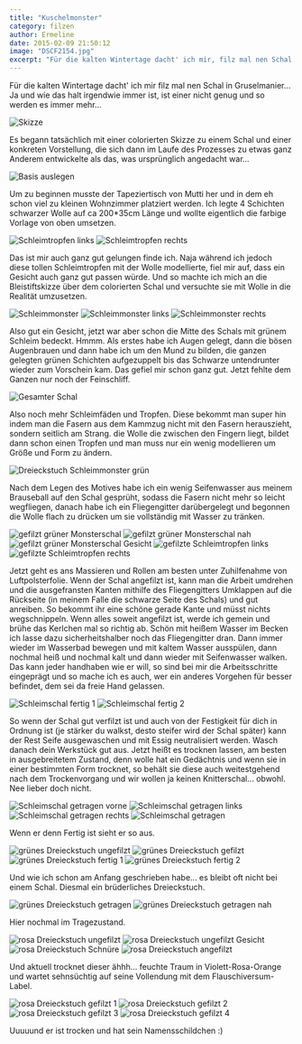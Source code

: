 ```yaml
---
title: "Kuschelmonster"
category: filzen
author: Ermeline
date: 2015-02-09 21:50:12
image: "DSCF2154.jpg"
excerpt: "Für die kalten Wintertage dacht' ich mir, filz mal nen Schal in Gruselmanier..."
---
```


Für die kalten Wintertage dacht' ich mir filz mal nen Schal in Gruselmanier... Ja und wie das halt irgendwie immer ist, ist einer nicht genug und so werden es immer mehr...  

![Skizze](DSCF2159.jpg)

Es begann tatsächlich mit einer colorierten Skizze zu einem Schal und einer konkreten Vorstellung, die sich dann im Laufe des Prozesses zu etwas ganz Anderem entwickelte als das, was ursprünglich angedacht war...


![Basis auslegen](DSCF2144.jpg)

Um zu beginnen musste der Tapeziertisch von Mutti her und in dem eh schon viel zu kleinen Wohnzimmer platziert werden. Ich legte 4 Schichten schwarzer Wolle auf ca 200\*35cm Länge und wollte eigentlich die farbige Vorlage von oben umsetzen. 


![Schleimtropfen links](DSCF2145.jpg)
![Schleimtropfen rechts](DSCF2148.jpg)

Das ist mir auch ganz gut gelungen finde ich. Naja während ich jedoch diese tollen Schleimtropfen mit der Wolle modellierte, fiel mir auf, dass ein Gesicht auch ganz gut passen würde. Und so machte ich mich an die Bleistiftskizze über dem colorierten Schal und versuchte sie mit Wolle in die Realität umzusetzen.


![Schleimmonster](DSCF2152.jpg)
![Schleimmonster links](DSCF2146.jpg)
![Schleimmonster rechts](DSCF2147.jpg)

Also gut ein Gesicht, jetzt war aber schon die Mitte des Schals mit grünem Schleim bedeckt. Hmmm. Als erstes habe ich Augen gelegt, dann die bösen Augenbrauen und dann habe ich um den Mund zu bilden, die ganzen gelegten grünen Schichten aufgezuppelt bis das Schwarze untendrunter wieder zum Vorschein kam. Das gefiel mir schon ganz gut. Jetzt fehlte dem Ganzen nur noch der Feinschliff.


![Gesamter Schal](DSCF2151.jpg)

Also noch mehr Schleimfäden und Tropfen. Diese bekommt man super hin indem man die Fasern aus dem Kammzug nicht mit den Fasern herauszieht, sondern seitlich am Strang. die Wolle die zwischen den Fingern liegt, bildet dann schon einen Tropfen und man muss nur ein wenig modellieren um Größe und Form zu ändern.


![Dreieckstuch Schleimmonster grün](DSCF2173.jpg)

Nach dem Legen des Motives habe ich ein wenig Seifenwasser aus meinem Brauseball auf den Schal gesprüht, sodass die Fasern nicht mehr so leicht wegfliegen, danach habe ich ein Fliegengitter darübergelegt und begonnen die Wolle flach zu drücken um sie vollständig mit Wasser zu tränken.


![gefilzt grüner Monsterschal](DSCF2153.jpg)
![gefilzt grüner Monsterschal nah](DSCF2158.jpg)
![gefilzt grüner Monsterschal Gesicht](DSCF2154.jpg)
![gefilzte Schleimtropfen links](DSCF2155.jpg)
![gefilzte Schleimtropfen rechts](DSCF2156.jpg)

Jetzt geht es ans Massieren und Rollen am besten unter Zuhilfenahme von Luftpolsterfolie. Wenn der Schal angefilzt ist, kann man die Arbeit umdrehen und die ausgefransten Kanten mithilfe des Fliegengitters Umklappen auf die Rückseite (in meinem Falle die schwarze Seite des Schals) und gut anreiben. So bekommt ihr eine schöne gerade Kante und müsst nichts wegschnippeln. Wenn alles soweit angefilzt ist, werde ich gemein und brühe das Kerlchen mal so richtig ab. Schön mit heißem Wasser im Becken ich lasse dazu sicherheitshalber noch das Fliegengitter dran. Dann immer wieder im Wasserbad bewegen und mit kaltem Wasser ausspülen, dann nochmal heiß und nochmal kalt und dann wieder mit Seifenwasser walken. Das kann jeder handhaben wie er will, so sind bei mir die Arbeitsschritte eingeprägt und so mache ich es auch, wer ein anderes Vorgehen für besser befindet, dem sei da freie Hand gelassen.


![Schleimschal fertig 1](DSCF2161.jpg)
![Schleimschal fertig 2](DSCF2163.jpg)

So wenn der Schal gut verfilzt ist und auch von der Festigkeit für dich in Ordnung ist (je stärker du walkst, desto steifer wird der Schal später) kann der Rest Seife ausgewaschen und mit Essig neutralisiert werden. Wasch danach dein Werkstück gut aus. Jetzt heißt es trocknen lassen, am besten in ausgebreitetem Zustand, denn wolle hat ein Gedächtnis und wenn sie in einer bestimmten Form trocknet, so behält sie diese auch weitestgehend nach dem Trockenvorgang und wir wollen ja keinen Knitterschal... obwohl. Nee lieber doch nicht.


![Schleimschal getragen vorne](DSCF2164.jpg)
![Schleimschal getragen links](DSCF2165.jpg)
![Schleimschal getragen rechts](DSCF2166.jpg)
![Schleimschal getragen](DSCF2167.jpg)

Wenn er denn Fertig ist sieht er so aus.  


![grünes Dreieckstuch ungefilzt](DSCF2171.jpg)
![grünes Dreieckstuch gefilzt](DSCF2174.jpg)
![grünes Dreieckstuch fertig 1](DSCF2175.jpg)
![grünes Dreieckstuch fertig 2](DSCF2178.jpg)

Und wie ich schon am Anfang geschrieben habe... es bleibt oft nicht bei einem Schal. Diesmal ein brüderliches Dreieckstuch.  


![grünes Dreieckstuch getragen](DSCF2176.jpg)
![grünes Dreieckstuch getragen nah](DSCF2177.jpg)

Hier nochmal im Tragezustand.  


![rosa Dreieckstuch ungefilzt](DSCF2316.jpg)
![rosa Dreieckstuch ungefilzt Gesicht](DSCF2315.jpg)
![rosa Dreieckstuch Schnüre](DSCF2317.jpg)
![rosa Dreieckstuch angefilzt](DSCF2318.jpg)

Und aktuell trocknet dieser ähhh... feuchte Traum in Violett-Rosa-Orange und wartet sehnsüchtig auf seine Vollendung mit dem Flauschiversum-Label.  


![rosa Dreieckstuch gefilzt 1](DSCF2330.jpg)
![rosa Dreieckstuch gefilzt 2](DSCF2331.jpg)
![rosa Dreieckstuch gefilzt 3](DSCF2332.jpg)
![rosa Dreieckstuch gefilzt 4](DSCF2333.jpg)

Uuuuund er ist trocken und hat sein Namensschildchen :)  
